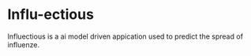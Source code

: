 # Influ-ectious
Influectious is a ai model driven appication used to predict the spread of influenze.

